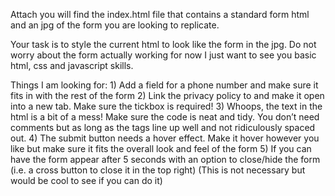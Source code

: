 
Attach you will find the index.html file that contains a standard form html and an jpg of the form you are looking to replicate. 

Your task is to style the current html to look like the form in the jpg. Do not worry about the form actually working for now I just want to see you basic html, css and javascript skills.

Things I am looking for:
    1) Add a field for a phone number and make sure it fits in with the rest of the form
    2) Link the privacy policy to and make it open into a new tab. Make sure the tickbox is required!
    3) Whoops, the text in the html is a bit of a mess! Make sure the code is neat and tidy. You don’t need comments but as long as the tags line up well and not ridiculously spaced out.
    4) The submit button needs a hover effect. Make it hover however you like but make sure it fits the overall look and feel of the form
    5) If you can have the form appear after 5 seconds with an option to close/hide the form (i.e. a cross button to close it in the top right) (This is not necessary but would be cool to see if you can do it)
